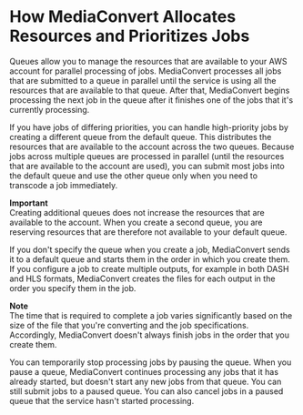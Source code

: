 # How MediaConvert Allocates Resources and Prioritizes Jobs<a name="about-resource-allocation-and-job-prioritization"></a>

Queues allow you to manage the resources that are available to your AWS account for parallel processing of jobs\. MediaConvert processes all jobs that are submitted to a queue in parallel until the service is using all the resources that are available to that queue\. After that, MediaConvert begins processing the next job in the queue after it finishes one of the jobs that it's currently processing\.

If you have jobs of differing priorities, you can handle high\-priority jobs by creating a different queue from the default queue\. This distributes the resources that are available to the account across the two queues\. Because jobs across multiple queues are processed in parallel \(until the resources that are available to the account are used\), you can submit most jobs into the default queue and use the other queue only when you need to transcode a job immediately\. 

**Important**  
Creating additional queues does not increase the resources that are available to the account\. When you create a second queue, you are reserving resources that are therefore not available to your default queue\.

If you don't specify the queue when you create a job, MediaConvert sends it to a default queue and starts them in the order in which you create them\. If you configure a job to create multiple outputs, for example in both DASH and HLS formats, MediaConvert creates the files for each output in the order you specify them in the job\. 

**Note**  
The time that is required to complete a job varies significantly based on the size of the file that you're converting and the job specifications\. Accordingly, MediaConvert doesn't always finish jobs in the order that you create them\. 

You can temporarily stop processing jobs by pausing the queue\. When you pause a queue, MediaConvert continues processing any jobs that it has already started, but doesn't start any new jobs from that queue\. You can still submit jobs to a paused queue\. You can also cancel jobs in a paused queue that the service hasn't started processing\.